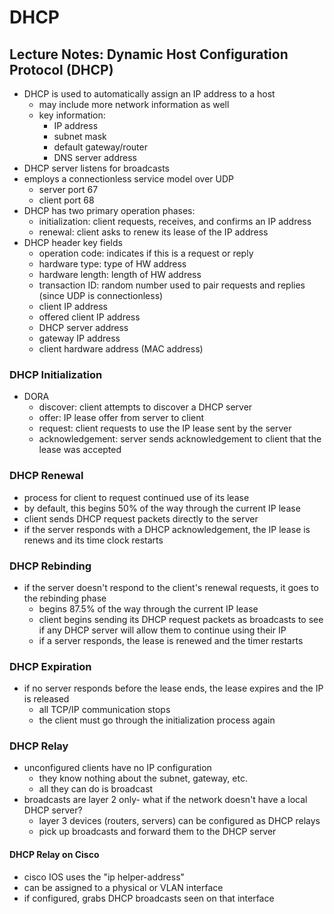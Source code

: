 # DHCP

## Lecture Notes: Dynamic Host Configuration Protocol (DHCP)

* DHCP is used to automatically assign an IP address to a host
  * may include more network information as well
  * key information:
    * IP address
    * subnet mask
    * default gateway/router
    * DNS server address
* DHCP server listens for broadcasts
* employs a connectionless service model over UDP
  * server port 67
  * client port 68
* DHCP has two primary operation phases:
  * initialization: client requests, receives, and confirms an IP address
  * renewal: client asks to renew its lease of the IP address
* DHCP header key fields
  * operation code: indicates if this is a request or reply
  * hardware type: type of HW address
  * hardware length: length of HW address
  * transaction ID: random number used to pair requests and replies (since UDP is connectionless)
  * client IP address
  * offered client IP address
  * DHCP server address
  * gateway IP address
  * client hardware address (MAC address)

### DHCP Initialization

* DORA
  * discover: client attempts to discover a DHCP server
  * offer: IP lease offer from server to client
  * request: client requests to use the IP lease sent by the server
  * acknowledgement: server sends acknowledgement to client that the lease was accepted

### DHCP Renewal

* process for client to request continued use of its lease
* by default, this begins 50% of the way through the current IP lease
* client sends DHCP request packets directly to the server
* if the server responds with a DHCP acknowledgement, the IP lease is renews and its time clock restarts

### DHCP Rebinding

* if the server doesn't respond to the client's renewal requests, it goes to the rebinding phase
  * begins 87.5% of the way through the current IP lease
  * client begins sending its DHCP request packets as broadcasts to see if any DHCP server will allow them to continue using their IP
  * if a server responds, the lease is renewed and the timer restarts

### DHCP Expiration

* if no server responds before the lease ends, the lease expires and the IP is released
  * all TCP/IP communication stops
  * the client must go through the initialization process again

### DHCP Relay

* unconfigured clients have no IP configuration
  * they know nothing about the subnet, gateway, etc.
  * all they can do is broadcast
* broadcasts are layer 2 only- what if the network doesn't have a local DHCP server?
  * layer 3 devices (routers, servers) can be configured as DHCP relays
  * pick up broadcasts and forward them to the DHCP server

#### DHCP Relay on Cisco

* cisco IOS uses the "ip helper-address"
* can be assigned to a physical or VLAN interface
* if configured, grabs DHCP broadcasts seen on that interface
